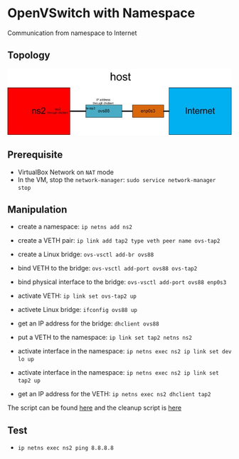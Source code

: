 # OpenVSwitch with Namespace
Communication from namespace to Internet

## Topology
![communicate from a namespace to Internet through a OVS bridge](ns-ovs-ext.jpg) 

## Prerequisite
- VirtualBox Network on `NAT` mode
- In the VM, stop the `network-manager`: `sudo service network-manager stop`

## Manipulation
- create a namespace: `ip netns add ns2`

- create a VETH pair: `ip link add tap2 type veth peer name ovs-tap2`
- create a Linux bridge: `ovs-vsctl add-br ovs88`
- bind VETH to the bridge: `ovs-vsctl add-port ovs88 ovs-tap2`
 
- bind physical interface to the bridge: `ovs-vsctl add-port ovs88 enp0s3`

- activate VETH: `ip link set ovs-tap2 up`
- activete Linux bridge: `ifconfig ovs88 up`

- get an IP address for the bridge: `dhclient ovs88` 

- put a VETH to the namespace: `ip link set tap2 netns ns2`
- activate interface in the namespace: `ip netns exec ns2 ip link set dev lo up`
- activate interface in the namespace: `ip netns exec ns2 ip link set tap2 up`

- get an IP address for the VETH: `ip netns exec ns2 dhclient tap2`

The script can be found [here](ns-ovs-ext.sh) and the cleanup script is [here](ns-ovs-ext-clean.sh)

## Test
- `ip netns exec ns2 ping 8.8.8.8`